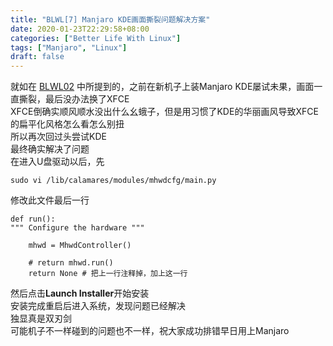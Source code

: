 ```yaml
---
title: "BLWL[7] Manjaro KDE画面撕裂问题解决方案" 
date: 2020-01-23T22:29:58+08:00
categories: ["Better Life With Linux"]
tags: ["Manjaro", "Linux"]
draft: false
---
```

就如在 [BLWL02](http://jonathanwayy.xyz/2020/blwl2/) 中所提到的，之前在新机子上装Manjaro KDE屡试未果，画面一直撕裂，最后没办法换了XFCE  
XFCE倒确实顺风顺水没出什么幺蛾子，但是用习惯了KDE的华丽画风导致XFCE的扁平化风格怎么看怎么别扭  
所以再次回过头尝试KDE  
最终确实解决了问题  
在进入U盘驱动以后，先

	sudo vi /lib/calamares/modules/mhwdcfg/main.py

修改此文件最后一行  

	def run():
	""" Configure the hardware """
	
		mhwd = MhwdController()

		# return mhwd.run()
		return None	# 把上一行注释掉，加上这一行

然后点击**Launch Installer**开始安装  
安装完成重启后进入系统，发现问题已经解决   
独显真是双刃剑  
可能机子不一样碰到的问题也不一样，祝大家成功排错早日用上Manjaro  
